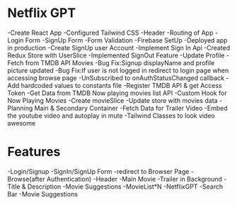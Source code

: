 # Netflix GPT

-Create React App
-Configured Tailwind CSS
-Header
-Routing of App
-Login Form
-SignUp Form
-Form Validation
-Firebase SetUp
-Deployed app in production
-Create SignUp user Account
-Implement Sign In Api
-Created Redux Store with UserSlice
-Implemented SignOut Feature
-Update Profile
-Fetch from TMDB API Movies
-Bug Fix:Signup displayName and profile picture updated
-Bug Fix:If user is not logged in redirect to login page when accessing browse page
-UnSubscribed to onAuthStatusChanged callback
-Add hardcoded values to constants file
-Register TMDB API & get Access Token
-Get Data from TMDB Now playing movies list API
-Custom Hook for Now Playing Movies
-Create movieSlice
-Update store with movies data
-Planning Main & Secondary Container
-Fetch Data for Trailer Video
-Embed the youtube video and autoplay in mute
-Tailwind Classes to look video awesome

# Features

-Login/Signup
    -SignIn/SignUp Form
    -redirect to Browser Page
-Browse(after Authentication)
    -Header
    -Main Movie
      -Trailer in Background
        -Title & Description
        -Movie Suggestions
            -MovieList*N
-NetflixGPT
    -Search Bar
    -Movie Suggestions